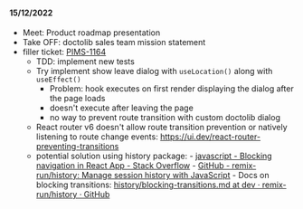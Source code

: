 #### 15/12/2022

-  Meet: Product roadmap presentation
- Take OFF: doctolib sales team mission statement
- filler ticket:  [PIMS-1164](https://doctolib.atlassian.net/jira/software/c/projects/PIMS/boards/169?modal=detail&selectedIssue=PIMS-1164)
	- TDD: implement new tests
	- Try implement show leave dialog with `useLocation()` along with `useEffect()`
		- Problem: hook executes on first render displaying the dialog after the page loads
		- doesn't execute after leaving the page
		- no way to prevent route transition with custom doctolib dialog
	- React router v6 doesn't allow route transition prevention or natively listening to route change events: 
https://ui.dev/react-router-preventing-transitions
	- potential solution using history package:
			- [javascript - Blocking navigation in React App - Stack Overflow](https://stackoverflow.com/questions/46550802/blocking-navigation-in-react-app)
			- [GitHub - remix-run/history: Manage session history with JavaScript](https://github.com/remix-run/history#blocking-transitions)
				- Docs on blocking transitions: [history/blocking-transitions.md at dev · remix-run/history · GitHub](https://github.com/remix-run/history/blob/dev/docs/blocking-transitions.md)